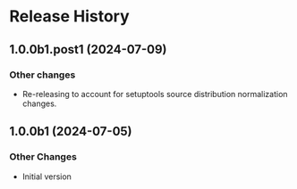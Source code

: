 # Release History

## 1.0.0b1.post1 (2024-07-09)

### Other changes

- Re-releasing to account for setuptools source distribution normalization changes.

## 1.0.0b1 (2024-07-05)

### Other Changes

- Initial version
